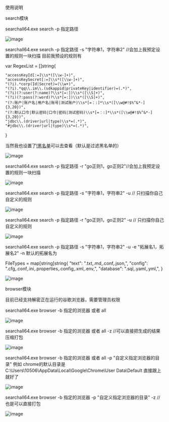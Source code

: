 使用说明

search模块

searchall64.exe  search  -p  指定路径

![image](https://github.com/Naturehi666/searchall/assets/58332933/e657308d-63f7-416e-9ffa-2c3e9348d97c)



searchall64.exe  search  -p  指定路径  -s  "字符串1，字符串2" //会加上我预定设置的规则一块扫描
目前我预设的规则有


var RegexList = []string{

	"accessKeyId[:=]\\s*([\\w-]+)",
	"accessKeySecret[:=]\\s*([\\w-]+)",
	"(?i).*corp(Id|Secret)=(\\w+)",
	"(?i).*qq\\.im\\.(sdkappid|privateKey|identifier)=(.*)",
	"(?i)(?:user(?:name)?\\s*[=:])\\s*([\\S]+)",
	"(?i)(?:pass(?:word)?\\s*[=:])\\s*([\\S]+)",
	"(?:账户|账户名|用户名|账号|测试账户)\\s*[=：:]*\\s*([\\w@#!$%^&*-]{3,20})",
	"(?:默认口令|默认密码|口令|密码|测试密码)\\s*[=：:]*\\s*([\\w@#!$%^&*-]{3,20})",
	"jdbc\\.(driver|url|type)\\s*=(.*)",
	"#jdbc\\.(driver|url|type)\\s*=(.*)",
}


当然我也设置了[!黑名单](https://github.com/Naturehi666/searchall/blob/main3.5.6/guize/guize.go)可以去查看（默认是过滤黑名单的）


![image](https://github.com/Naturehi666/searchall/assets/58332933/9477cbe3-63fc-4bec-bff1-84306d42926b)





searchall64.exe  search  -p  指定路径  -r  "go正则1，go正则2"//会加上我预定设置的规则一块扫描

![image](https://github.com/Naturehi666/searchall/assets/58332933/f42f280f-6465-4cb1-b4db-a6d202aa9b47)



searchall64.exe  search  -p  指定路径  -s  "字符串1，字符串2" -u  // 只扫描你自己自定义的规则

![image](https://github.com/Naturehi666/searchall/assets/58332933/241a8254-5bd2-43b4-87c2-89b00e0108be)



searchall64.exe  search  -p  指定路径  -r  "go正则1，go正则2" -u  // 只扫描你自己自定义的规则

![image](https://github.com/Naturehi666/searchall/assets/58332933/97f6a5ee-0f0d-44e3-9b3f-158bdca7a894)


searchall64.exe  search  -p  指定路径  -s  "字符串1，字符串2" -u  -e "拓展名1，拓展名2" -n
默认的拓展名为


FileTypes = map[string]string{
		"text":     ".txt,.md,.conf,.json,",
		"config":   ".cfg,.conf,.ini,.properties,.config,.xml,.env,",
		"database": ".sql,.yaml,.yml,",
	}



![image](https://github.com/Naturehi666/searchall/assets/58332933/587e8314-19ed-4f0d-85cd-275a45a7bb55)







browser模块  

目前已经支持解密正在运行的谷歌浏览器，需要管理员权限

searchall64.exe   browser -b  指定的浏览器 或者 all


![image](https://github.com/Naturehi666/searchall/assets/58332933/42029e5a-3a8a-4b39-87db-6e798be30903)




searchall64.exe   browser -b  指定的浏览器 或者 all  -z   //可以直接把生成的结果压缩打包

![image](https://github.com/Naturehi666/searchall/assets/58332933/1cb3163a-58f2-4034-bf7a-092b75dbed3b)



searchall64.exe   browser -b  指定的浏览器 或者 all  -p    "自定义指定浏览器的目录" 
例如 chrome的默认目录是 C:\Users\10506\AppData\Local\Google\Chrome\User Data\Default  直接跟上就好了

![image](https://github.com/Naturehi666/searchall/assets/58332933/4c02768c-4fe0-47bf-b574-7cd80c46c8d9)



searchall64.exe   browser -b  指定的浏览器   -p    "自定义指定浏览器的目录"  -z   //也是可以直接打包


![image](https://github.com/Naturehi666/searchall/assets/58332933/5f760ed2-ed1d-4002-a8b8-c7dc5469c22c)



